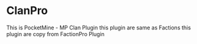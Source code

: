 # ClanPro
 This is PocketMine - MP Clan Plugin this plugin are same as Factions this plugin are copy from FactionPro Plugin
